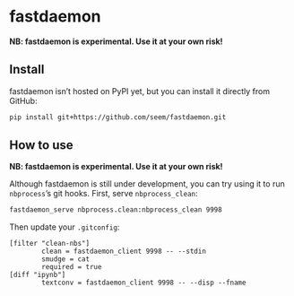 fastdaemon
================

<!-- WARNING: THIS FILE WAS AUTOGENERATED! DO NOT EDIT! -->

**NB: fastdaemon is experimental. Use it at your own risk!**

## Install

fastdaemon isn’t hosted on PyPI yet, but you can install it directly
from GitHub:

``` sh
pip install git+https://github.com/seem/fastdaemon.git
```

## How to use

**NB: fastdaemon is experimental. Use it at your own risk!**

Although fastdaemon is still under development, you can try using it to
run `nbprocess`’s git hooks. First, serve `nbprocess_clean`:

``` sh
fastdaemon_serve nbprocess.clean:nbprocess_clean 9998
```

Then update your `.gitconfig`:

    [filter "clean-nbs"]
            clean = fastdaemon_client 9998 -- --stdin
            smudge = cat
            required = true
    [diff "ipynb"]
            textconv = fastdaemon_client 9998 -- --disp --fname
